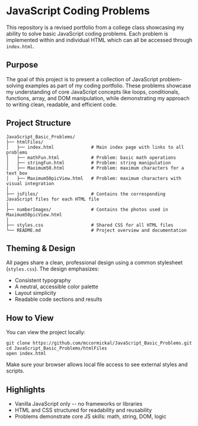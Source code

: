# JavaScript Coding Problems 
This repository is a revised portfolio from a college class showcasing my ability to solve basic JavaScript coding problems. Each problem is implemented within and individual HTML which can all be accessed through ``` index.html ```.


## Purpose
The goal of this project is to present a collection of JavaScript problem-solving examples as part of my coding portfolio. These problems showcase my understanding of core JavaScript concepts like loops, conditionals, functions, array, and DOM manipulation, while demonstrating my approach to writing clean, readable, and efficient code. 

## Project Structure
```
JavaScript_Basic_Problems/
├── htmlFiles/
│   ├── index.html              # Main index page with links to all problems
│   ├── mathFun.html            # Problem: basic math operations
│   ├── stringFun.html          # Problem: string manipulation
│   ├── Maximum50.html          # Problem: maximum characters for a text box
│   ├── Maximum50picView.html   # Problem: maximum characters with visual integration
│
├── jsFiles/                    # Contains the corresponding JavaScript files for each HTML file
│
├── numberImages/               # Contains the photos used in Maximum50picView.html
│
├── styles.css                  # Shared CSS for all HTML files
└── README.md                   # Project overview and documentation
```

## Theming & Design
All pages share a clean, professional design using a common stylesheet (``` styles.css ```). The design emphasizes:
* Consistent typography
* A neutral, accessible color palette
* Layout simplicity
* Readable code sections and results


## How to View
You can view the project locally:
```
git clone https://github.com/mccormickal/JavaScript_Basic_Problems.git
cd JavaScript_Basic_Problems/htmlFiles
open index.html
```
Make sure your browser allows local file access to see external styles and scripts.


## Highlights
* Vanilla JavaScript only -- no frameworks or libraries
* HTML and CSS structured for readability and reusability
* Problems demonstrate core JS skills: math, string, DOM, logic
